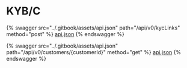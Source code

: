 # KYB/C

{% swagger src="../.gitbook/assets/api.json" path="/api/v0/kycLinks" method="post" %}
[api.json](../.gitbook/assets/api.json)
{% endswagger %}

{% swagger src="../.gitbook/assets/api.json" path="/api/v0/customers/{customerId}" method="get" %}
[api.json](../.gitbook/assets/api.json)
{% endswagger %}

